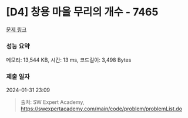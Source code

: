 # [D4] 창용 마을 무리의 개수 - 7465 

[문제 링크](https://swexpertacademy.com/main/code/problem/problemDetail.do?contestProbId=AWngfZVa9XwDFAQU) 

### 성능 요약

메모리: 13,544 KB, 시간: 13 ms, 코드길이: 3,498 Bytes

### 제출 일자

2024-01-31 23:09



> 출처: SW Expert Academy, https://swexpertacademy.com/main/code/problem/problemList.do
